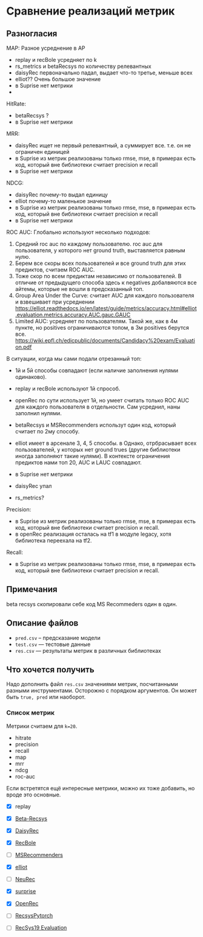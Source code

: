# Сравнение реализаций метрик
## Разногласия
MAP:
Разное усреднение в AP
- replay и recBole усредняет по k
- rs_metrics и betaRecsys по количеству релевантных
- daisyRec первоначально падал, выдает что-то третье, меньше всех
- elliot?? Очень большое значение
- в Suprise нет метрики
- 
HitRate:
- betaRecsys ?
- в Suprise нет метрики

MRR:
- daisyRec ищет не первый релевантный, а суммирует все. т.е. он не ограничен единицей
- в Suprise из метрик реализованы только rmse, mse, в примерах есть код, который вне библиотеки считает precision и recall
- в Suprise нет метрики

NDCG:
- daisyRec почему-то выдал единицу
- elliot почему-то маленькое значение
- в Suprise из метрик реализованы только rmse, mse, в примерах есть код, который вне библиотеки считает precision и recall
- в Suprise нет метрики

ROC AUC:
Глобально используют несколько подходов:
1) Средний roc auc по каждому пользователю. roc auc для пользователя, у которого нет ground truth, выставляется равным нулю.
2) Берем все скоры всех пользователей и все ground truth для этих предиктов, считаем ROC AUC.
3) Тоже скор по всем предиктам независимо от пользователей. В отличие от предыдущего способа здесь к negatives добалвяются все айтемы, которые не вошли в предсказанный топ.
4) Group Area Under the Curve: считает AUC для каждого пользователя и взвешивает при усреднении
https://elliot.readthedocs.io/en/latest/guide/metrics/accuracy.html#elliot.evaluation.metrics.accuracy.AUC.gauc.GAUC
5) Limited AUC: усредняет по пользователям. Такой же, как в 4м пункте, но positives ограничиваются топом, в 3м positives берутся все.
https://wiki.epfl.ch/edicpublic/documents/Candidacy%20exam/Evaluation.pdf

В ситуации, когда мы сами подали отрезанный топ:
- 1й и 5й способы совпадают (если наличие заполнения нулями одинаково).

- replay и recBole используют 1й спрособ.
- openRec по сути использует 1й, но умеет считать только ROC AUC для каждого пользователя в отдельности. Сам усреднил, наны заполнил нулями.
- betaRecsys и MSRecommenders использут один код, который считает по 2му способу.
- elliot имеет в арсенале 3, 4, 5 способы. в Однако, отрбрасывает всех пользователей, у которых нет ground trues (другие библиотеки иногда заполняют такие нулями).
В контексте ограничения предиктов нами топ 20, AUC и LAUC совпадают.
- в Suprise нет метрики
- daisyRec упал
- rs_metrics?

Precision:
- в Suprise из метрик реализованы только rmse, mse, в примерах есть код, который вне библиотеки считает precision и recall.
- в openRec реализация осталась на tf1 в модуле legacy, хотя библиотека переехала на tf2.

Recall:
- в Suprise из метрик реализованы только rmse, mse, в примерах есть код, который вне библиотеки считает precision и recall.

## Примечания
beta recsys скопировали себе код MS Recommeders один в один.

## Описание файлов

- `pred.csv` – предсказание модели
- `test.csv` — тестовые данные
- `res.csv` — результаты метрик в различных библиотеках



## Что хочется получить 

Надо дополнить файл `res.csv` значениями метрик, посчитанными разными инструментами. Осторожно с порядком аргументов. Он может быть `true, pred` или наоборот.



### Список метрик 

Метрики считаем для `k=20`.

- hitrate
- precision
- recall
- map
- mrr
- ndcg
- roc-auc

Если встретятся ещё интересные метрики, можно их тоже добавить, но вроде это основные.



- [x] replay
- [x] [Beta-Recsys](https://github.com/beta-team/beta-recsys)
- [x] [DaisyRec](https://github.com/AmazingDD/daisyRec)
- [x] [RecBole](https://github.com/RUCAIBox/RecBole)
- [ ] [MSRecommenders](https://github.com/microsoft/recommenders)
- [x] [elliot](https://github.com/sisinflab/elliot)
- [ ] [NeuRec](https://github.com/wubinzzu/NeuRec)
- [x] [surprise](https://github.com/NicolasHug/Surprise)
- [x] [OpenRec](https://github.com/ylongqi/openrec)
- [ ] [RecsysPytorch](https://github.com/yoongi0428/RecSys_PyTorch)
- [ ] [RecSys19 Evaluation](https://github.com/MaurizioFD/RecSys2019_DeepLearning_Evaluation)

